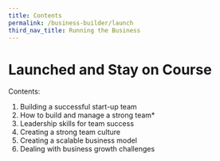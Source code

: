 ```yaml
---
title: Contents
permalink: /business-builder/launch
third_nav_title: Running the Business
---
```


# Launched and Stay on Course

Contents:

1. Building a successful start-up team
2. How to build and manage a strong team* 
3. Leadership skills for team success
4. Creating a strong team culture 
5. Creating a scalable business model
6. Dealing with business growth challenges
